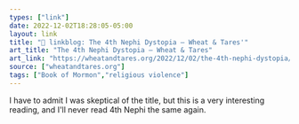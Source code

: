 ```yaml
---
types: ["link"]
date: 2022-12-02T18:28:05-05:00
layout: link
title: "🔗 linkblog: The 4th Nephi Dystopia – Wheat & Tares'"
art_title: "The 4th Nephi Dystopia – Wheat & Tares"
art_link: "https://wheatandtares.org/2022/12/02/the-4th-nephi-dystopia/"
source: ["wheatandtares.org"]
tags: ["Book of Mormon","religious violence"]
---
```

I have to admit I was skeptical of the title, but this is a very interesting reading, and I'll never read 4th Nephi the same again.  
 
